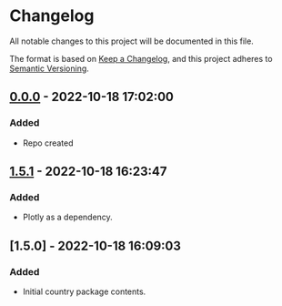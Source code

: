 # Changelog

All notable changes to this project will be documented in this file.

The format is based on [Keep a Changelog](https://keepachangelog.com/en/1.0.0/),
and this project adheres to [Semantic Versioning](https://semver.org/spec/v2.0.0.html).

## [0.0.0] - 2022-10-18 17:02:00

### Added

- Repo created

## [1.5.1] - 2022-10-18 16:23:47

### Added

- Plotly as a dependency.

## [1.5.0] - 2022-10-18 16:09:03

### Added

- Initial country package contents.



[0.0.0]: https://github.com/PolicyEngine/policyengine-canada/compare/1.5.1...0.0.0
[1.5.1]: https://github.com/PolicyEngine/policyengine-canada/compare/1.5.0...1.5.1

